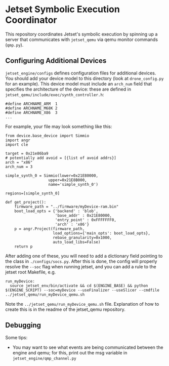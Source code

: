 # Jetset Symbolic Execution Coordinator

This repository coordinates Jetset's symbolic execution by spinning up a server that communicates with `jetset_qemu` via qemu monitor commands (`qmp.py`).

## Configuring Additional Devices

`jetset_engine/configs` defines configuration files for additional devices. 
You should add your device model to this directory (look at `drone_config.py` for an example). 
This device model must include an `arch_num` field that specifies the architecture of the device: these are defined in `jetset_qemu/include/exec/synth_controller.h`:

```
#define ARCHNAME_ARM  1
#define ARCHNAME_M68K 2
#define ARCHNAME_X86  3
...
```

For example, your file may look something like this:

```
from device.base_device import Simmio
import angr
import cle

target = 0x21e86ba9
# potentially add avoid = [{list of avoid addrs}]
arch = "x86"
arch_num = 3

simple_synth_0 = Simmio(lower=0x21E80000,
                   upper=0x21E8B000,
                   name='simple_synth_0')

regions=[simple_synth_0]

def get_project():        
    firmware_path = "../firmware/myDevice-ram.bin"
    boot_load_opts = {'backend' : 'blob',
                      'base_addr' : 0x21E80000,
                      'entry_point' : 0xFFFFFFF0,
                      'arch' : 'x86'}
    p = angr.Project(firmware_path,
                     load_options={'main_opts': boot_load_opts},
                     rebase_granularity=0x1000,
                     auto_load_libs=False)
    return p
```

After adding one of these, you will need to add a dictionary field pointing to the class in `./configs/socs.py`.
After this is done, the config will properly resolve the `--soc` flag when running jetset, and you can add a rule to the jetset root Makefile, e.g.

```
run_myDevice:
  source jetset_env/bin/activate && cd $(ENGINE_BASE) && python $(ENGINE_SCRIPT) --soc=myDevice --useFinalizer --useSlicer --cmdfile ../jetset_qemu/run_myDevice_qemu.sh
```

Note the `../jetset_qemu/run_myDevice_qemu.sh` file. 
Explanation of how to create this is in the readme of the jetset\_qemu repository.

## Debugging

Some tips:
- You may want to see what events are being communicated between the engine and qemu; for this, print out the msg variable in `jetset_engine/qmp_channel.py`
